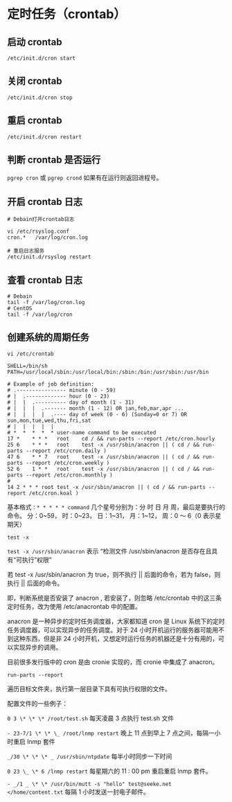 # 定时任务（crontab）

## 启动 crontab

```
/etc/init.d/cron start
```

## 关闭 crontab

```
/etc/init.d/cron stop
```

## 重启 crontab

```
/etc/init.d/cron restart
```

## 判断 crontab 是否运行

`pgrep cron` 或 `pgrep crond`
如果有在运行则返回进程号。

## 开启 crontab 日志

```
# Debain打开crontab日志

vi /etc/rsyslog.conf
cron.*   /var/log/cron.log

# 重启日志服务
/etc/init.d/rsyslog restart
```

## 查看 crontab 日志

```
# Debain
tail -f /var/log/cron.log
# CentOS
tail -f /var/log/cron
```

## 创建系统的周期任务

`vi /etc/crontab`

```
SHELL=/bin/sh
PATH=/usr/local/sbin:/usr/local/bin:/sbin:/bin:/usr/sbin:/usr/bin

# Example of job definition:
# .---------------- minute (0 - 59)
# |  .------------- hour (0 - 23)
# |  |  .---------- day of month (1 - 31)
# |  |  |  .------- month (1 - 12) OR jan,feb,mar,apr ...
# |  |  |  |  .---- day of week (0 - 6) (Sunday=0 or 7) OR sun,mon,tue,wed,thu,fri,sat
# |  |  |  |  |
# *  *  *  *  * user-name command to be executed
17 *    * * *   root    cd / && run-parts --report /etc/cron.hourly
25 6    * * *   root    test -x /usr/sbin/anacron || ( cd / && run-parts --report /etc/cron.daily )
47 6    * * 7   root    test -x /usr/sbin/anacron || ( cd / && run-parts --report /etc/cron.weekly )
52 6    1 * *   root    test -x /usr/sbin/anacron || ( cd / && run-parts --report /etc/cron.monthly )
#
14 2 * * * root test -x /usr/sbin/anacron || ( cd / && run-parts --report /etc/cron.koal )
```

基本格式 :
`* * * * * command`
几个星号分别为：分 时 日 月 周，最后是要执行的命令。
分：0~59，
时：0~23，
日：1~31，
月：1~12，
周：0 ～ 6（0 表示星期天）

`test -x`

`test -x /usr/sbin/anacron` 表示 “检测文件 /usr/sbin/anacron 是否存在且具有“可执行”权限”

若 test -x /usr/sbin/anacron 为 true，则不执行 || 后面的命令，若为 false，则执行 || 后面的命令。

即，判断系统是否安装了 anacron , 若安装了，则忽略 /etc/crontab 中的这三条定时任务，改为使用 /etc/anacrontab 中的配置。

anacron 是一种异步的定时任务调度器，大家都知道 cron 是 Linux 系统下的定时任务调度器，可以实现异步的任务调度。对于 24 小时开机运行的服务器可能用不到这种东西，但是非 24 小时开机，又想定时运行任务的机器还是十分有用的，可以实现异步的调用。

目前很多发行版中的 cron 是由 cronie 实现的，而 cronie 中集成了 anacron。

`run-parts --report`

遍历目标文件夹，执行第一层目录下具有可执行权限的文件。

配置文件的一些例子：

`0 3 \* \* \* /root/test.sh` 每天凌晨 3 点执行 test.sh 文件

`- 23-7/1 \* \* \_ /root/lnmp restart` 晚上 11 点到早上 7 点之间，每隔一小时重启 lnmp 套件

`_/30 \* \* \* _ /usr/sbin/ntpdate` 每半小时同步一下时间

`0 23 \_ \* 6 /lnmp restart` 每星期六的 11 : 00 pm 重启重启 lnmp 套件。

`- _/1 _ \* \* /usr/bin/mutt -s "hello" test@seeke.net </home/content.txt` 每隔 1 小时发送一封电子邮件。
